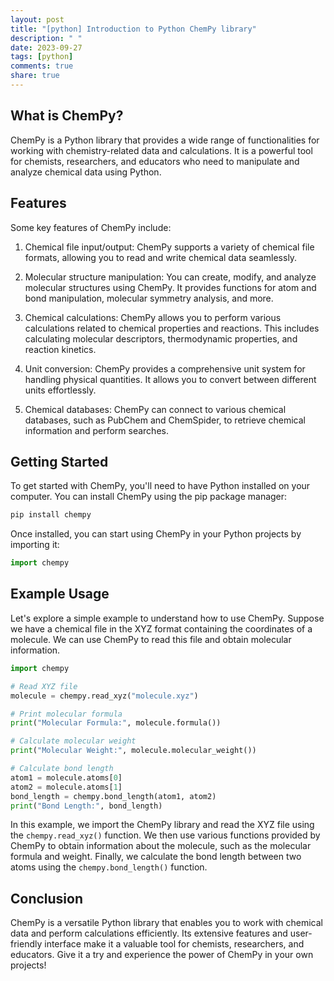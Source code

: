```yaml
---
layout: post
title: "[python] Introduction to Python ChemPy library"
description: " "
date: 2023-09-27
tags: [python]
comments: true
share: true
---
```


## What is ChemPy?

ChemPy is a Python library that provides a wide range of functionalities for working with chemistry-related data and calculations. It is a powerful tool for chemists, researchers, and educators who need to manipulate and analyze chemical data using Python.

## Features

Some key features of ChemPy include:

1. Chemical file input/output: ChemPy supports a variety of chemical file formats, allowing you to read and write chemical data seamlessly.

2. Molecular structure manipulation: You can create, modify, and analyze molecular structures using ChemPy. It provides functions for atom and bond manipulation, molecular symmetry analysis, and more.

3. Chemical calculations: ChemPy allows you to perform various calculations related to chemical properties and reactions. This includes calculating molecular descriptors, thermodynamic properties, and reaction kinetics.

4. Unit conversion: ChemPy provides a comprehensive unit system for handling physical quantities. It allows you to convert between different units effortlessly.

5. Chemical databases: ChemPy can connect to various chemical databases, such as PubChem and ChemSpider, to retrieve chemical information and perform searches.

## Getting Started

To get started with ChemPy, you'll need to have Python installed on your computer. You can install ChemPy using the pip package manager:

```bash
pip install chempy
```

Once installed, you can start using ChemPy in your Python projects by importing it:

```python
import chempy
```

## Example Usage

Let's explore a simple example to understand how to use ChemPy. Suppose we have a chemical file in the XYZ format containing the coordinates of a molecule. We can use ChemPy to read this file and obtain molecular information.

```python
import chempy

# Read XYZ file
molecule = chempy.read_xyz("molecule.xyz")

# Print molecular formula
print("Molecular Formula:", molecule.formula())

# Calculate molecular weight
print("Molecular Weight:", molecule.molecular_weight())

# Calculate bond length
atom1 = molecule.atoms[0]
atom2 = molecule.atoms[1]
bond_length = chempy.bond_length(atom1, atom2)
print("Bond Length:", bond_length)
```

In this example, we import the ChemPy library and read the XYZ file using the `chempy.read_xyz()` function. We then use various functions provided by ChemPy to obtain information about the molecule, such as the molecular formula and weight. Finally, we calculate the bond length between two atoms using the `chempy.bond_length()` function.

## Conclusion

ChemPy is a versatile Python library that enables you to work with chemical data and perform calculations efficiently. Its extensive features and user-friendly interface make it a valuable tool for chemists, researchers, and educators. Give it a try and experience the power of ChemPy in your own projects!